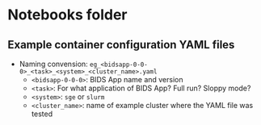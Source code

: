 # Notebooks folder

## Example container configuration YAML files
* Naming convension: `eg_<bidsapp-0-0-0>_<task>_<system>_<cluster_name>.yaml`
    * `<bidsapp-0-0-0>`: BIDS App name and version
    * `<task>`:  For what application of BIDS App? Full run? Sloppy mode?
    * `<system>`: `sge` or `slurm`
    * `<cluster_name>`: name of example cluster where the YAML file was tested
